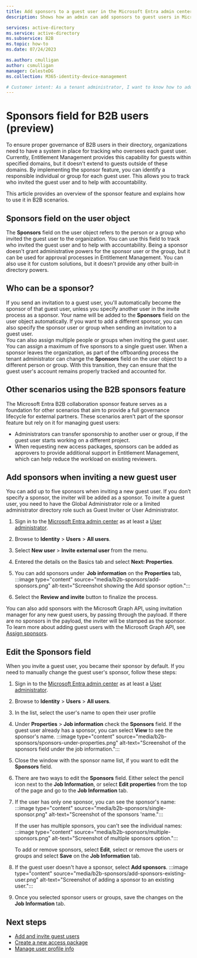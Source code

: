 ```yaml
---
title: Add sponsors to a guest user in the Microsoft Entra admin center - Microsoft Entra ID (preview)
description: Shows how an admin can add sponsors to guest users in Microsoft Entra B2B collaboration.

services: active-directory
ms.service: active-directory
ms.subservice: B2B
ms.topic: how-to
ms.date: 07/24/2023

ms.author: cmulligan
author: csmulligan
manager: CelesteDG
ms.collection: M365-identity-device-management

# Customer intent: As a tenant administrator, I want to know how to add sponsors to guest users in Microsoft Entra ID.
---
```

# Sponsors field for B2B users (preview)

To ensure proper governance of B2B users in their directory, organizations need to have a system in place for tracking who oversees each guest user. Currently, Entitlement Management provides this capability for guests within specified domains, but it doesn't extend to guests outside of these domains.
By implementing the sponsor feature, you can identify a responsible individual or group for each guest user. This allows you to track who invited the guest user and to help with accountability.

This article provides an overview of the sponsor feature and explains how to use it in B2B scenarios.

## Sponsors field on the user object

The **Sponsors** field on the user object refers to the person or a group who invited the guest user to the organization. You can use this field to track who invited the guest user and to help with accountability.
Being a sponsor doesn't grant administrative powers for the sponsor user or the group, but it can be used for approval processes in Entitlement Management. You can also use it for custom solutions, but it doesn't provide any other built-in directory powers.

## Who can be a sponsor?

If you send an invitation to a guest user, you'll automatically become the sponsor of that guest user, unless you specify another user in the invite process as a sponsor. Your name will be added to the **Sponsors** field on the user object automatically. If you want to add a different sponsor, you can also specify the sponsor user or group when sending an invitation to a guest user.  
You can also assign multiple people or groups when inviting the guest user. You can assign a maximum of five sponsors to a single guest user.
When a sponsor leaves the organization, as part of the offboarding process the tenant administrator can change the **Sponsors** field on the user object to a different person or group. With this transition, they can ensure that the guest user's account remains properly tracked and accounted for.

## Other scenarios using the B2B sponsors feature

The Microsoft Entra B2B collaboration sponsor feature serves as a foundation for other scenarios that aim to provide a full governance lifecycle for external partners. These scenarios aren't part of the sponsor feature but rely on it for managing guest users:

- Administrators can transfer sponsorship to another user or group, if the guest user starts working on a different project.
- When requesting new access packages, sponsors can be added as approvers to provide additional support in Entitlement Management, which can help reduce the workload on existing reviewers.

## Add sponsors when inviting a new guest user 

You can add up to five sponsors when inviting a new guest user. If you don’t specify a sponsor, the inviter will be added as a sponsor. To invite a guest user, you need to have the Global Administrator role or a limited administrator directory role such as Guest Inviter or User Administrator. 

1. Sign in to the [Microsoft Entra admin center](https://entra.microsoft.com) as at least a [User administrator](../roles/permissions-reference.md#user-administrator).
1. Browse to **Identity** > **Users** > **All users**.
1. Select **New user** > **Invite external user** from the menu. 
1. Entered the details on the Basics tab and select **Next: Properties**. 
1. You can add sponsors under  **Job information** on the **Properties** tab, 
   :::image type="content" source="media/b2b-sponsors/add-sponsors.png" alt-text="Screenshot showing the Add sponsor option."::: 

1. Select the **Review and invite** button to finalize the process. 

You can also add sponsors with the Microsoft Graph API, using invitation manager for any new guest users, by passing through the payload. If there are no sponsors in the payload, the inviter will be stamped as the sponsor. To learn more about adding guest users with the Microsoft Graph API, see [Assign sponsors](/graph/api/user-post-sponsors).
 

## Edit the Sponsors field

When you invite a guest user, you became their sponsor by default. If you need to manually change the guest user's sponsor, follow these steps:

1. Sign in to the [Microsoft Entra admin center](https://entra.microsoft.com) as at least a [User administrator](../roles/permissions-reference.md#user-administrator).
1. Browse to **Identity** > **Users** > **All users**.
4. In the list, select the user's name to open their user profile
5. Under **Properties** > **Job information** check the **Sponsors** field. If the guest user already has a sponsor, you can select **View** to see the sponsor's name.
   :::image type="content" source="media/b2b-sponsors/sponsors-under-properties.png" alt-text="Screenshot of the sponsors field under the job information.":::

6. Close the window with the sponsor name list, if you want to edit the **Sponsors** field.
7. There are two ways to edit the **Sponsors** field. Either select the pencil icon next to the **Job Information**, or select **Edit properties** from the top of the page and go to the **Job Information** tab.
8. If the user has only one sponsor, you can see the sponsor's name:
   :::image type="content" source="media/b2b-sponsors/single-sponsor.png" alt-text="Screenshot of the sponsors 'name.":::

   If the user has multiple sponsors, you can't see the individual names:
   :::image type="content" source="media/b2b-sponsors/multiple-sponsors.png" alt-text="Screenshot of multiple sponsors option.":::

   To add or remove sponsors, select **Edit**, select or remove the users or groups and select **Save** on the **Job Information** tab.

9. If the guest user doesn't have a sponsor, select **Add sponsors**. 
   :::image type="content" source="media/b2b-sponsors/add-sponsors-existing-user.png" alt-text="Screenshot of adding a sponsor to an existing user.":::

10. Once you selected sponsor users or groups, save the changes on the **Job Information** tab.

## Next steps

- [Add and invite guest users](add-users-administrator.md)
- [Create a new access package](/azure/active-directory/governance/entitlement-management-access-package-create#approval)
- [Manage user profile info](/azure/active-directory/fundamentals/how-to-manage-user-profile-info)
